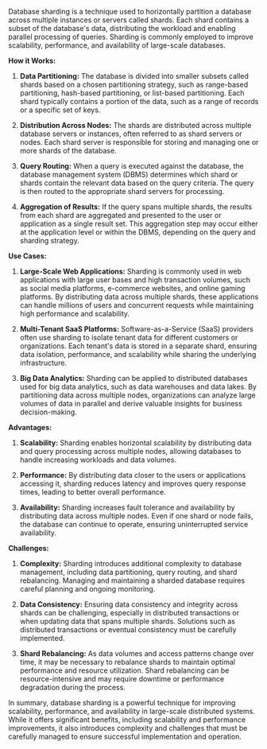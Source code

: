 Database sharding is a technique used to horizontally partition a database across multiple instances or servers called shards. Each shard contains a subset of the database's data, distributing the workload and enabling parallel processing of queries. Sharding is commonly employed to improve scalability, performance, and availability of large-scale databases.

**How it Works:**

1. **Data Partitioning:** The database is divided into smaller subsets called shards based on a chosen partitioning strategy, such as range-based partitioning, hash-based partitioning, or list-based partitioning. Each shard typically contains a portion of the data, such as a range of records or a specific set of keys.

2. **Distribution Across Nodes:** The shards are distributed across multiple database servers or instances, often referred to as shard servers or nodes. Each shard server is responsible for storing and managing one or more shards of the database.

3. **Query Routing:** When a query is executed against the database, the database management system (DBMS) determines which shard or shards contain the relevant data based on the query criteria. The query is then routed to the appropriate shard servers for processing.

4. **Aggregation of Results:** If the query spans multiple shards, the results from each shard are aggregated and presented to the user or application as a single result set. This aggregation step may occur either at the application level or within the DBMS, depending on the query and sharding strategy.

**Use Cases:**

1. **Large-Scale Web Applications:** Sharding is commonly used in web applications with large user bases and high transaction volumes, such as social media platforms, e-commerce websites, and online gaming platforms. By distributing data across multiple shards, these applications can handle millions of users and concurrent requests while maintaining high performance and scalability.

2. **Multi-Tenant SaaS Platforms:** Software-as-a-Service (SaaS) providers often use sharding to isolate tenant data for different customers or organizations. Each tenant's data is stored in a separate shard, ensuring data isolation, performance, and scalability while sharing the underlying infrastructure.

3. **Big Data Analytics:** Sharding can be applied to distributed databases used for big data analytics, such as data warehouses and data lakes. By partitioning data across multiple nodes, organizations can analyze large volumes of data in parallel and derive valuable insights for business decision-making.

**Advantages:**

1. **Scalability:** Sharding enables horizontal scalability by distributing data and query processing across multiple nodes, allowing databases to handle increasing workloads and data volumes.

2. **Performance:** By distributing data closer to the users or applications accessing it, sharding reduces latency and improves query response times, leading to better overall performance.

3. **Availability:** Sharding increases fault tolerance and availability by distributing data across multiple nodes. Even if one shard or node fails, the database can continue to operate, ensuring uninterrupted service availability.

**Challenges:**

1. **Complexity:** Sharding introduces additional complexity to database management, including data partitioning, query routing, and shard rebalancing. Managing and maintaining a sharded database requires careful planning and ongoing monitoring.

2. **Data Consistency:** Ensuring data consistency and integrity across shards can be challenging, especially in distributed transactions or when updating data that spans multiple shards. Solutions such as distributed transactions or eventual consistency must be carefully implemented.

3. **Shard Rebalancing:** As data volumes and access patterns change over time, it may be necessary to rebalance shards to maintain optimal performance and resource utilization. Shard rebalancing can be resource-intensive and may require downtime or performance degradation during the process.

In summary, database sharding is a powerful technique for improving scalability, performance, and availability in large-scale distributed systems. While it offers significant benefits, including scalability and performance improvements, it also introduces complexity and challenges that must be carefully managed to ensure successful implementation and operation.
